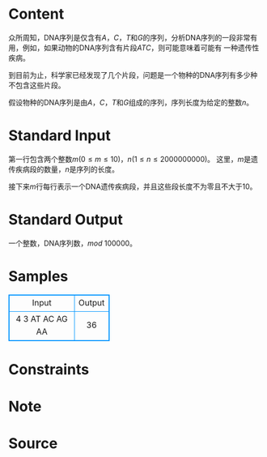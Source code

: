 
# Content

众所周知，DNA序列是仅含有$A，C，T$和$G$的序列，分析DNA序列的一段非常有用，例如，如果动物的DNA序列含有片段$ATC$，则可能意味着可能有 一种遗传性疾病。 

到目前为止，科学家已经发现了几个片段，问题是一个物种的DNA序列有多少种不包含这些片段。

假设物种的DNA序列是由$A，C，T$和$G$组成的序列，序列长度为给定的整数$n$。

# Standard Input

第一行包含两个整数$m(0 \leq m \leq 10)$，$n(1\leq  n \leq 2000000000)$。 这里，$m$是遗传疾病段的数量，$n$是序列的长度。

接下来$m$行每行表示一个DNA遗传疾病段，并且这些段长度不为零且不大于$10$。

# Standard Output

一个整数，DNA序列数，$mod$ $100000$。

# Samples

<style>
        table,table tr th, table tr td { border:1px solid #0094ff; }
        table { width: 200px; min-height: 25px; line-height: 25px; text-align: center; border-collapse: collapse;}   
    </style>
<table>
	<tr>
		<td>Input</td>
		<td>Output</td>
	</tr>
<tr><td>4 3
AT
AC
AG
AA</td><td>36</td></tr></table>


# Constraints



# Note



# Source


